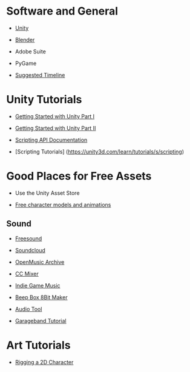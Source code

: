 

# Software and General

* [Unity](https://unity3d.com)

* [Blender](https://www.blender.org)

* Adobe Suite

* PyGame

* [Suggested Timeline](https://gamedevelopment.tutsplus.com/articles/16-tips-tools-and-resources-for-your-next-game-jam--gamedev-12084)



# Unity Tutorials


* [Getting Started with Unity Part I](https://www.raywenderlich.com/147687/introduction-unity-getting-started-part-12)

* [Getting Started with Unity Part II](https://www.raywenderlich.com/147687/introduction-unity-getting-started-part-22)

* [Scripting API Documentation](https://docs.unity3d.com/ScriptReference/)

* [Scripting Tutorials] (https://unity3d.com/learn/tutorials/s/scripting)

# Good Places for Free Assets

* Use the Unity Asset Store

* [Free character models and animations](https://www.mixamo.com)

## Sound

* [Freesound](www.freesound.org/)    
* [Soundcloud](soundcloud.com/)     
* [OpenMusic Archive](openmusicarchive.org/)     
* [CC Mixer](dig.ccmixter.org/)     
* [Indie Game Music](www.indiegamemusic.com/)


* [Beep Box 8Bit Maker](https://www.beepbox.co)
* [Audio Tool](www.audiotool.com)
* [Garageband Tutorial](https://learnit.hoonuit.com/?from_auth=1)





# Art Tutorials

* [Rigging a 2D Character](https://www.youtube.com/watch?v=Y16xtk6u2QU)


